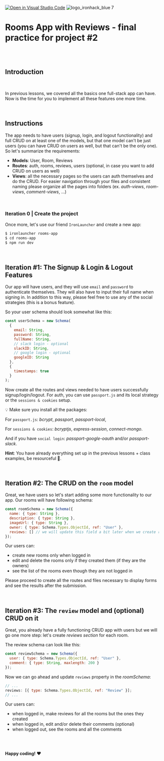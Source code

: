 [![Open in Visual Studio Code](https://classroom.github.com/assets/open-in-vscode-f059dc9a6f8d3a56e377f745f24479a46679e63a5d9fe6f495e02850cd0d8118.svg)](https://classroom.github.com/online_ide?assignment_repo_id=7058298&assignment_repo_type=AssignmentRepo)
![logo_ironhack_blue 7](https://user-images.githubusercontent.com/23629340/40541063-a07a0a8a-601a-11e8-91b5-2f13e4e6b441.png)

# Rooms App with Reviews - final practice for project #2

<br><br>

## Introduction

<br>

In previous lessons, we covered all the basics one full-stack app can have. Now is the time for you to implement all these features one more time.

<br>

## Instructions

The app needs to have users (signup, login, and logout functionality) and full CRUD on at least one of the models, but that one model can't be just users (you can have CRUD on users as well, but that can't be the only one). So let's summarize the requirements:

- **Models**: User, Room, Reviews
- **Routes**: auth, rooms, reviews, users (optional, in case you want to add CRUD on users as well)
- **Views**: all the necessary pages so the users can auth themselves and do the CRUD. For easier navigation through your files and consistent naming please organize all the pages into folders (ex. _auth-views_, _room-views_, _comment-views_, ...)

<br>

### Iteration 0 | Create the project

Once more, let's use our friend `IronLauncher` and create a new app:

```bash
$ ironlauncher rooms-app
$ cd rooms-app
$ npm run dev
```

<br>

## Iteration #1: The Signup & Login & Logout Features

Our app will have users, and they will use `email` and `password` to authenticate themselves. They will also have to input their full name when signing in. In addition to this way, please feel free to use any of the social strategies (this is a bonus feature).

So your user schema should look somewhat like this:

```js
const userSchema = new Schema(
  {
    email: String,
    password: String,
    fullName: String,
    // slack login - optional
    slackID: String,
    // google login - optional
    googleID: String
  },
  {
    timestamps: true
  }
);
```

Now create all the routes and views needed to have users successfully signup/login/logout. For auth, you can use `passport.js` and its local strategy or the `sessions & cookies` setup.

💡 Make sure you install all the packages:

For `passport.js`: _bcrypt_, _passport_, _passport-local_,

For `sessions & cookies`: _bcryptjs_, _express-session_, _connect-mongo_.

And if you have `social login`: _passport-google-oauth_ and/or _passport-slack_.

**Hint**: You have already everything set up in the previous lessons + class examples, be resourceful 🥳.

<br>

## Iteration #2: The CRUD on the `room` model

Great, we have users so let's start adding some more functionality to our app.
Our rooms will have following schema:

```js
const roomSchema = new Schema({
  name: { type: String },
  description: { type: String },
  imageUrl: { type: String },
  owner: { type: Schema.Types.ObjectId, ref: "User" },
  reviews: [] // we will update this field a bit later when we create review model
});
```

Our users can:

- create new rooms only when logged in
- edit and delete the rooms only if they created them (if they are the owners)
- see the list of the rooms even though they are not logged in

Please proceed to create all the routes and files necessary to display forms and see the results after the submission.

<br>

## Iteration #3: The `review` model and (optional) CRUD on it

Great, you already have a fully functioning CRUD app with users but we will go one more step: let's create _reviews section_ for each room.

The review schema can look like this:

```js
const reviewSchema = new Schema({
  user: { type: Schema.Types.ObjectId, ref: "User" },
  comment: { type: String, maxlength: 200 }
});
```

Now we can go ahead and update `reviews` property in the _roomSchema_:

```js
// ...
reviews: [{ type: Schema.Types.ObjectId, ref: "Review" }];
// ...
```

Our users can:

- when logged in, make reviews for all the rooms but the ones they created
- when logged in, edit and/or delete their comments (optional)
- when logged out, see the rooms and all the comments

<br><br>

**Happy coding!** :heart:
